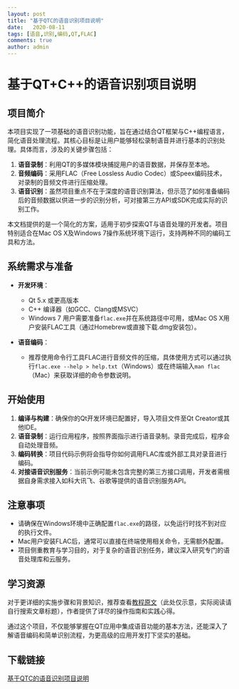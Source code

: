 ```yaml
---
layout: post
title: "基于QTC的语音识别项目说明"
date:   2020-08-11
tags: [语音,识别,编码,QT,FLAC]
comments: true
author: admin
---
```

# 基于QT+C++的语音识别项目说明

## 项目简介

本项目实现了一项基础的语音识别功能，旨在通过结合QT框架与C++编程语言，简化语音处理流程。其核心目标是让用户能够轻松录制语音并进行基本的识别处理。具体而言，涉及的关键步骤包括：

1. **语音录制**：利用QT的多媒体模块捕捉用户的语音数据，并保存至本地。
2. **音频编码**：采用FLAC（Free Lossless Audio Codec）或Speex编码技术，对录制的音频文件进行压缩处理。
3. **语音识别**：虽然项目重点不在于深度的语音识别算法，但示范了如何准备编码后的音频数据以供进一步的识别分析，可对接第三方API或SDK完成实际的识别工作。

本文档提供的是一个简化的方案，适用于初步探索QT与语音处理的开发者。项目特别适合在Mac OS X及Windows 7操作系统环境下运行，支持两种不同的编码工具和方法。

## 系统需求与准备

- **开发环境**：
  - Qt 5.x 或更高版本
  - C++ 编译器（如GCC、Clang或MSVC）
  - Windows 7 用户需要准备`flac.exe`并在系统路径中可用，或Mac OS X用户安装FLAC工具（通过Homebrew或直接下载.dmg安装包）。

- **语音编码**：
  - 推荐使用命令行工具FLAC进行音频文件的压缩，具体使用方式可以通过执行`flac.exe --help > help.txt`（Windows）或在终端输入`man flac`（Mac）来获取详细的命令参数说明。

## 开始使用

1. **编译与构建**：确保你的Qt开发环境已配置好，导入项目文件至Qt Creator或其他IDE。
2. **语音录制**：运行应用程序，按照界面指示进行语音录制。录音完成后，程序会自动处理音频。
3. **编码转换**：项目代码示例将会指导你如何调用FLAC库或外部工具对录音进行编码。
4. **对接语音识别服务**：当前示例可能未包含完整的第三方接口调用，开发者需根据自身需求接入如科大讯飞、谷歌等提供的语音识别服务API。

## 注意事项

- 请确保在Windows环境中正确配置`flac.exe`的路径，以免运行时找不到对应的执行文件。
- Mac用户安装FLAC后，通常可以直接在终端使用相关命令，无需额外配置。
- 项目侧重教育与学习目的，对于复杂的语音识别任务，建议深入研究专门的语音处理库和云服务。

## 学习资源

对于更详细的实施步骤和背景知识，推荐查看[教程原文](https://menghui666.blog.csdn.net/article/details/138508422?spm=1001.2014.3001.5502)（此处仅示意，实际阅读请自行搜索文章标题），作者提供了详尽的操作指南和实践心得。

通过这个项目，不仅能够掌握在QT应用中集成语音功能的基本方法，还能深入了解语音编码和简单识别流程，为更高级的应用开发打下坚实的基础。

## 下载链接

[基于QTC的语音识别项目说明](https://pan.quark.cn/s/9d933727e28d)